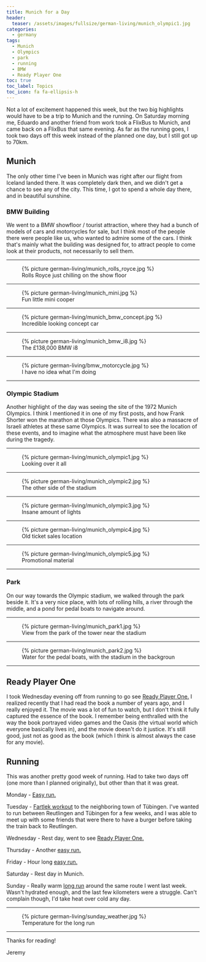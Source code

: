 ```yaml
---
title: Munich for a Day
header:
  teaser: /assets/images/fullsize/german-living/munich_olympic1.jpg
categories:
  - germany
tags:
  - Munich
  - Olympics
  - park
  - running
  - BMW
  - Ready Player One
toc: true
toc_label: Topics
toc_icon: fa fa-ellipsis-h
---
```


Not a lot of excitement happened this week, but the two big highlights would have to be a trip to Munich and the running. On Saturday morning me, Eduardo and another friend from work took a FlixBus to Munich, and came back on a FlixBus that same evening. As far as the running goes, I took two days off this week instead of the planned one day, but I still got up to 70km.

## Munich

The only other time I've been in Munich was right after our flight from Iceland landed there. It was completely dark then, and we didn't get a chance to see any of the city. This time, I got to spend a whole day there, and in beautiful sunshine.

### BMW Building

We went to a BMW showfloor / tourist attraction, where they had a bunch of models of cars and motorcycles for sale, but I think most of the people there were people like us, who wanted to admire some of the cars. I think that's mainly what the building was designed for, to attract people to come look at their products, not necessarily to sell them.

***

<figure class="align-center">
  {% picture german-living/munich_rolls_royce.jpg %}
  <figcaption>Rolls Royce just chilling on the show floor</figcaption>
</figure>

***

<figure class="align-center">
  {% picture german-living/munich_mini.jpg %}
  <figcaption>Fun little mini cooper</figcaption>
</figure>

***

<figure class="align-center">
  {% picture german-living/munich_bmw_concept.jpg %}
  <figcaption>Incredible looking concept car</figcaption>
</figure>

***

<figure class="align-center">
  {% picture german-living/munich_bmw_i8.jpg %}
  <figcaption>The £138,000 BMW i8</figcaption>
</figure>

***

<figure class="align-center">
  {% picture german-living/bmw_motorcycle.jpg %}
  <figcaption>I have no idea what I'm doing</figcaption>
</figure>

***

### Olympic Stadium

Another highlight of the day was seeing the site of the 1972 Munich Olympics. I think I mentioned it in one of my first posts, and how Frank Shorter won the marathon at those Olympics. There was also a massacre of Israeli athletes at these same Olympics. It was surreal to see the location of these events, and to imagine what the atmosphere must have been like during the tragedy.

***

<figure class="align-center">
  {% picture german-living/munich_olympic1.jpg %}
  <figcaption>Looking over it all</figcaption>
</figure>

***

<figure class="align-center">
  {% picture german-living/munich_olympic2.jpg %}
  <figcaption>The other side of the stadium</figcaption>
</figure>

***

<figure class="align-center">
  {% picture german-living/munich_olympic3.jpg %}
  <figcaption>Insane amount of lights</figcaption>
</figure>

***

<figure class="align-center">
  {% picture german-living/munich_olympic4.jpg %}
  <figcaption>Old ticket sales location</figcaption>
</figure>

***

<figure class="align-center">
  {% picture german-living/munich_olympic5.jpg %}
  <figcaption>Promotional material</figcaption>
</figure>

***

### Park

On our way towards the Olympic stadium, we walked through the park beside it. It's a very nice place, with lots of rolling hills, a river through the middle, and a pond for pedal boats to navigate around.

***

<figure class="align-center">
  {% picture german-living/munich_park1.jpg %}
  <figcaption>View from the park of the tower near the stadium</figcaption>
</figure>

***

<figure class="align-center">
  {% picture german-living/munich_park2.jpg %}
  <figcaption>Water for the pedal boats, with the stadium in the backgroun</figcaption>
</figure>

***

## Ready Player One

I took Wednesday evening off from running to go see [Ready Player One.](https://www.imdb.com/title/tt1677720/) I realized recently that I had read the book a number of years ago, and I really enjoyed it. The movie was a lot of fun to watch, but I don't think it fully captured the essence of the book. I remember being enthralled with the way the book portrayed video games and the Oasis (the virtual world which everyone basically lives in), and the movie doesn't do it justice. It's still good, just not as good as the book (which I think is almost always the case for any movie).


## Running

This was another pretty good week of running. Had to take two days off (one more than I planned originally), but other than that it was great.

Monday - [Easy run.](https://www.strava.com/activities/1512678570)

Tuesday - [Fartlek workout](https://www.strava.com/activities/1514688680) to the neighboring town of Tübingen. I've wanted to run between Reutlingen and Tübingen for a few weeks, and I was able to meet up with some friends that were there to have a burger before taking the train back to Reutlingen.

Wednesday - Rest day, went to see [Ready Player One.](https://www.imdb.com/title/tt1677720/)

Thursday - Another [easy run.](https://www.strava.com/activities/1518648917)

Friday - Hour long [easy run.](https://www.strava.com/activities/1520706960)

Saturday - Rest day in Munich.

Sunday - Really warm [long run](https://www.strava.com/activities/1524469866) around the same route I went last week. Wasn't hydrated enough, and the last few kilometers were a struggle. Can't complain though, I'd take heat over cold any day.

***

<figure class="align-center">
  {% picture german-living/sunday_weather.jpg %}
  <figcaption>Temperature for the long run</figcaption>
</figure>

***

Thanks for reading!

Jeremy
